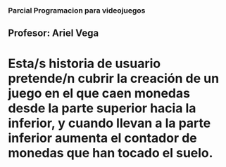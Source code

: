 ### Parcial Programacion para videojuegos
## Profesor: Ariel Vega

#  Esta/s historia de usuario pretende/n cubrir la creación de un juego en el que caen monedas desde la parte superior hacia la inferior, y cuando llevan a la parte inferior aumenta el contador de monedas que han tocado el suelo.
